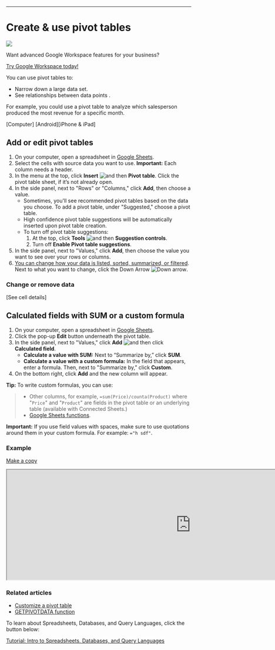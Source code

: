 ****


# Create & use pivot tables

![](https://storage.googleapis.com/support-kms-prod/lBDlOJQm5YYswQHWSlMdz4Hsf4hhw3BTrOjo)

Want advanced Google Workspace features for your business?

[Try Google Workspace today!](https://workspace.google.com/business/signup/welcome?utm_source=gwslearningcenter&utm_medium=support&utm_campaign=1272900)

You can use pivot tables to:

* Narrow down a large data set.
* See relationships between data points .

For example, you could use a pivot table to analyze which salesperson produced the most revenue for a specific month.

[Computer] [Android][iPhone & iPad]

## 

## Add or edit pivot tables

1. On your computer, open a spreadsheet in [Google Sheets](https://docs.google.com/spreadsheets/u/0/).
2. Select the cells with source data you want to use. **Important:** Each column needs a header.
3. In the menu at the top, click **Insert** ![and then](https://lh3.googleusercontent.com/QbWcYKta5vh_4-OgUeFmK-JOB0YgLLoGh69P478nE6mKdfpWQniiBabjF7FVoCVXI0g=h36) **Pivot table**. Click the pivot table sheet, if it’s not already open.
4. In the side panel, next to "Rows" or "Columns," click **Add**, then choose a value.
   * Sometimes, you'll see recommended pivot tables based on the data you choose. To add a pivot table, under "Suggested," choose a pivot table.
   * High confidence pivot table suggestions will be automatically inserted upon pivot table creation.
   * To turn off pivot table suggestions:
     1. At the top, click **Tools** ![and then](https://lh3.googleusercontent.com/QbWcYKta5vh_4-OgUeFmK-JOB0YgLLoGh69P478nE6mKdfpWQniiBabjF7FVoCVXI0g=h36) **Suggestion controls**.
     2. Turn off **Enable Pivot table suggestions**.
5. In the side panel, next to "Values," click **Add**, then choose the value you want to see over your rows or columns.
6. [You can change how your data is listed, sorted, summarized, or filtered](https://support.google.com/docs/answer/7572895). Next to what you want to change, click the Down Arrow ![Down arrow](https://lh3.googleusercontent.com/7acH9pM1qZl0MEFmPRkOPeuNk48-E7Wbn08-h9yfGXbkMTKHY0kOPqurH20N2jHFwZY=w36-h36).

### Change or remove data

[See cell details]

## Calculated fields with SUM or a custom formula

1. On your computer, open a spreadsheet in [Google Sheets](https://docs.google.com/spreadsheets/u/0/).
2. Click the pop-up **Edit** button underneath the pivot table.
3. In the side panel, next to "Values," click **Add** ![and then](https://lh3.googleusercontent.com/QbWcYKta5vh_4-OgUeFmK-JOB0YgLLoGh69P478nE6mKdfpWQniiBabjF7FVoCVXI0g=h36) click **Calculated field**.
   * **Calculate a value with SUM:** Next to “Summarize by,” click **SUM**.
   * **Calculate a value with a custom formula:** In the field that appears, enter a formula. Then, next to "Summarize by," click **Custom**.
4. On the bottom right, click **Add** and the new column will appear.

**Tip:** To write custom formulas, you can use:

> * Other columns, for example, `=sum(Price)/counta(Product)` where "`Price`" and "`Product`" are fields in the pivot table or an underlying table (available with Connected Sheets.)
> * [Google Sheets functions](https://support.google.com/docs/table/25273).

**Important:** If you use field values with spaces, make sure to use quotations around them in your custom formula. For example: `="h sdf"`.

### Example

[Make a copy](https://docs.google.com/spreadsheets/d/1M3ltmdUsyhCNbKLWLLNCrXTg6O5YGPdCh3AwrwHHkAk/copy)

<iframe height="300" width="1000" src="https://docs.google.com/spreadsheets/d/1M3ltmdUsyhCNbKLWLLNCrXTg6O5YGPdCh3AwrwHHkAk/pubhtml?widget=true&headers=true"></iframe>

### Related articles

* [Customize a pivot table](https://support.google.com/docs/answer/7572895)
* [GETPIVOTDATA function](https://support.google.com/docs/answer/6167538)

To learn about Spreadsheets, Databases, and Query Languages, click the button below:

[Tutorial: Intro to Spreadsheets, Databases, and Query Languages](https://youtu.be/dAyaThLvuug?utm_source=google&utm_medium=blog&utm_campaign=sou--google__med--blog__cam--help-center-create-and-use-pivot-tables__geo--Global__con--intro-to-spreadsheets-databases-and-query-languages)
